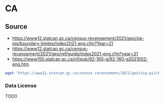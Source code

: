 # CA

## Source

- <https://www12.statcan.gc.ca/census-recensement/2021/geo/sip-pis/boundary-limites/index2021-eng.cfm?Year=21>
- <https://www12.statcan.gc.ca/census-recensement/2021/geo/ref/guide/index2021-eng.cfm?year=21>
- <https://www150.statcan.gc.ca/n1/pub/92-160-g/92-160-g2021002-eng.htm>

```bash
wget "https://www12.statcan.gc.ca/census-recensement/2021/geo/sip-pis/boundary-limites/files-fichiers/lpr_000b21a_e.zip"
```

### Data License

TODO
